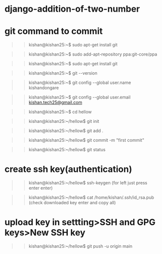 # django-addition-of-two-number

# git command to commit
>> kishan@kishan25:~$ sudo apt-get install git

>> kishan@kishan25:~$ sudo add-apt-repository ppa:git-core/ppa

>> kishan@kishan25:~$ sudo apt-get install git

>> kishan@kishan25:~$ git --version

>> kishan@kishan25:~$ git config --global user.name kishandongare

>> kishan@kishan25:~$ git config --global user.email kishan.tech25@gmail.com

>> kishan@kishan25:~$ cd hellow

>> kishan@kishan25:~/hellow$ git init

>> kishan@kishan25:~/hellow$ git add .

>> kishan@kishan25:~/hellow$ git commit -m "first commit"

>> kishan@kishan25:~/hellow$ git status

# create ssh key(authentication)

>> kishan@kishan25:~/hellow$ ssh-keygen (for left just press enter enter)

>> kishan@kishan25:~/hellow$ cat /home/kishan/.ssh/id_rsa.pub (check downloaded key enter and copy all)

# upload key in settting>SSH and GPG keys>New SSH key

>>kishan@kishan25:~/hellow$ git push -u origin main



